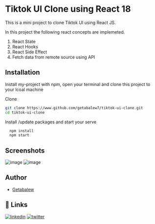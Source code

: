 
# Tiktok UI Clone using React 18

This is a mini project to clone Tiktok UI using React JS.

In this project the following react concepts are implemeted.

1. React State
2. React Hooks
3. React Side Effect
4. Fetch data from remote source using API
## Installation

Install my-project with npm, open your terminal and clone this project to your lcoal machine

Clone 
```bash
git clone https://www.github.com/getabalew7/tiktok-ui-clone.git
cd tiktok-ui-clone
````
Install /update packages and start your serve
```bash
  npm install
  npm start
```
    
## Screenshots

![image](https://user-images.githubusercontent.com/60742895/176246178-afa59d00-17e2-4f9d-bd9f-673d95352608.png)
![image](https://user-images.githubusercontent.com/60742895/176246318-7dc75368-9a5d-4017-af25-c49b65b5313d.png)


## Author
- [Getabalew](https://www.github.com/getabalew7)


## 🔗 Links
[![linkedin](https://img.shields.io/badge/linkedin-0A66C2?style=for-the-badge&logo=linkedin&logoColor=white)](https://www.linkedin.com/in/getabalew-amtate/)
[![twitter](https://img.shields.io/badge/twitter-1DA1F2?style=for-the-badge&logo=twitter&logoColor=white)](https://twitter.com/)


